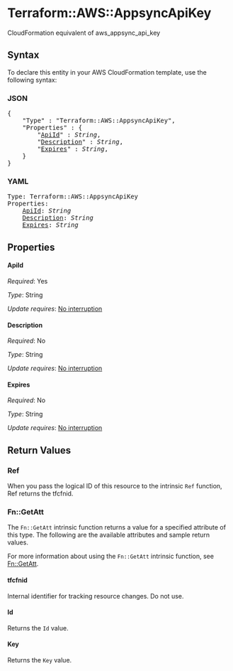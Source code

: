 # Terraform::AWS::AppsyncApiKey

CloudFormation equivalent of aws_appsync_api_key

## Syntax

To declare this entity in your AWS CloudFormation template, use the following syntax:

### JSON

<pre>
{
    "Type" : "Terraform::AWS::AppsyncApiKey",
    "Properties" : {
        "<a href="#apiid" title="ApiId">ApiId</a>" : <i>String</i>,
        "<a href="#description" title="Description">Description</a>" : <i>String</i>,
        "<a href="#expires" title="Expires">Expires</a>" : <i>String</i>,
    }
}
</pre>

### YAML

<pre>
Type: Terraform::AWS::AppsyncApiKey
Properties:
    <a href="#apiid" title="ApiId">ApiId</a>: <i>String</i>
    <a href="#description" title="Description">Description</a>: <i>String</i>
    <a href="#expires" title="Expires">Expires</a>: <i>String</i>
</pre>

## Properties

#### ApiId

_Required_: Yes

_Type_: String

_Update requires_: [No interruption](https://docs.aws.amazon.com/AWSCloudFormation/latest/UserGuide/using-cfn-updating-stacks-update-behaviors.html#update-no-interrupt)

#### Description

_Required_: No

_Type_: String

_Update requires_: [No interruption](https://docs.aws.amazon.com/AWSCloudFormation/latest/UserGuide/using-cfn-updating-stacks-update-behaviors.html#update-no-interrupt)

#### Expires

_Required_: No

_Type_: String

_Update requires_: [No interruption](https://docs.aws.amazon.com/AWSCloudFormation/latest/UserGuide/using-cfn-updating-stacks-update-behaviors.html#update-no-interrupt)

## Return Values

### Ref

When you pass the logical ID of this resource to the intrinsic `Ref` function, Ref returns the tfcfnid.

### Fn::GetAtt

The `Fn::GetAtt` intrinsic function returns a value for a specified attribute of this type. The following are the available attributes and sample return values.

For more information about using the `Fn::GetAtt` intrinsic function, see [Fn::GetAtt](https://docs.aws.amazon.com/AWSCloudFormation/latest/UserGuide/intrinsic-function-reference-getatt.html).

#### tfcfnid

Internal identifier for tracking resource changes. Do not use.

#### Id

Returns the <code>Id</code> value.

#### Key

Returns the <code>Key</code> value.

